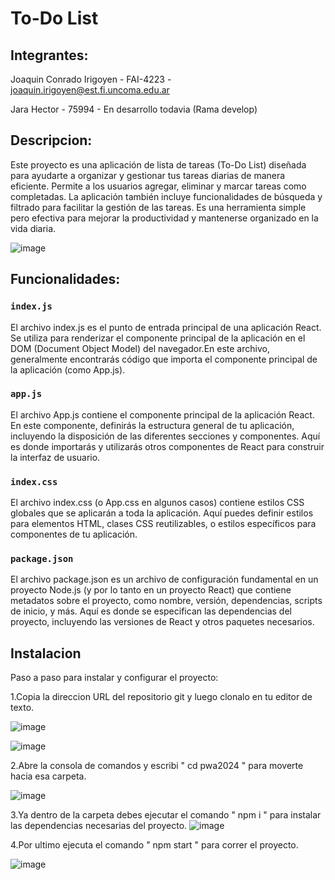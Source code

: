 # To-Do List

## Integrantes:
Joaquin Conrado Irigoyen - FAI-4223 - joaquin.irigoyen@est.fi.uncoma.edu.ar

Jara Hector - 75994 - En desarrollo todavia (Rama develop)
## Descripcion:
Este proyecto es una aplicación de lista de tareas (To-Do List) diseñada para ayudarte a organizar y gestionar tus tareas diarias de manera eficiente. Permite a los usuarios agregar, eliminar y marcar tareas como completadas. La aplicación también incluye funcionalidades de búsqueda y filtrado para facilitar la gestión de las tareas. Es una herramienta simple pero efectiva para mejorar la productividad y mantenerse organizado en la vida diaria.


 ![image](https://github.com/joaquinirigoyen/React_PWA2024/assets/117104240/0c91891f-1b6a-4297-a263-5dc6fa721a9f)


## Funcionalidades: 

### `index.js`
El archivo index.js es el punto de entrada principal de una aplicación React. Se utiliza para renderizar el componente principal de la aplicación en el DOM (Document Object Model) del navegador.En este archivo, generalmente encontrarás código que importa el componente principal de la aplicación (como App.js).

### `app.js`
El archivo App.js contiene el componente principal de la aplicación React. En este componente, definirás la estructura general de tu aplicación, incluyendo la disposición de las diferentes secciones y componentes. Aquí es donde importarás y utilizarás otros componentes de React para construir la interfaz de usuario.

### `index.css`
El archivo index.css (o App.css en algunos casos) contiene estilos CSS globales que se aplicarán a toda la aplicación. Aquí puedes definir estilos para elementos HTML, clases CSS reutilizables, o estilos específicos para componentes de tu aplicación.

### `package.json`
El archivo package.json es un archivo de configuración fundamental en un proyecto Node.js (y por lo tanto en un proyecto React) que contiene metadatos sobre el proyecto, como nombre, versión, dependencias, scripts de inicio, y más. Aquí es donde se especifican las dependencias del proyecto, incluyendo las versiones de React y otros paquetes necesarios.

## Instalacion

Paso a paso para instalar y configurar el proyecto:

1.Copia la direccion URL del repositorio git y luego clonalo en tu editor de texto.

  ![image](https://github.com/joaquinirigoyen/React_PWA2024/assets/117104240/62bbcf46-b21f-4c00-a982-c09a40617f41)
 
  ![image](https://github.com/joaquinirigoyen/React_PWA2024/assets/117104240/51e5e8e8-10a0-4fe6-ba01-a81c23448979)

 
2.Abre la consola de comandos y escribi " cd pwa2024 " para moverte hacia esa carpeta.

 ![image](https://github.com/joaquinirigoyen/React_PWA2024/assets/117104240/f0aa4886-6cff-433d-8c93-d9d4293003f6)

3.Ya dentro de la carpeta debes ejecutar el comando " npm i " para instalar las dependencias necesarias del proyecto.
 ![image](https://github.com/joaquinirigoyen/React_PWA2024/assets/117104240/b6b7db46-9e62-4667-ac09-c20ed2ba0927)

4.Por ultimo ejecuta el comando " npm start " para correr el proyecto.

 ![image](https://github.com/joaquinirigoyen/React_PWA2024/assets/117104240/f0d13aca-4beb-4be9-8850-e902ac58f31c)

